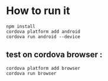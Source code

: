 # How to run it

    npm install
    cordova platform add android
    cordova run android --device


## test on cordova browser :
    cordova platform add browser
    cordova run browser
